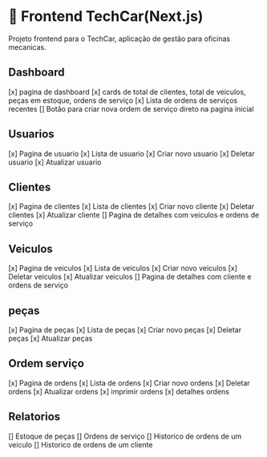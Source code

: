 # 🚗 Frontend TechCar(Next.js)

Projeto frontend para o TechCar, aplicação de gestão para oficinas mecanicas.


## Dashboard
[x] pagina de dashboard
[x] cards de total de clientes, total de veiculos, peças em estoque, ordens de serviço
[x] Lista de ordens de serviços recentes
[] Botão para criar nova ordem de serviço direto na pagina inicial

## Usuarios
[x] Pagina de usuario
[x] Lista de usuario
[x] Criar novo usuario
[x] Deletar usuario
[x] Atualizar usuario

## Clientes
[x] Pagina de clientes
[x] Lista de clientes
[x] Criar novo cliente
[x] Deletar clientes
[x] Atualizar cliente
[] Pagina de detalhes com veiculos e ordens de serviço

## Veiculos
[x] Pagina de veiculos
[x] Lista de veiculos
[x] Criar novo veiculos
[x] Deletar veiculos
[x] Atualizar veiculos
[] Pagina de detalhes com cliente e ordens de serviço

## peças
[x] Pagina de peças
[x] Lista de peças
[x] Criar novo peças
[x] Deletar peças
[x] Atualizar peças

## Ordem serviço
[x] Pagina de ordens
[x] Lista de ordens
[x] Criar novo ordens
[x] Deletar ordens
[x] Atualizar ordens
[x] imprimir ordens
[x] detalhes ordens

## Relatorios
[] Estoque de peças
[] Ordens de serviço
[] Historico de ordens de um veiculo
[] Historico de ordens de um cliente


